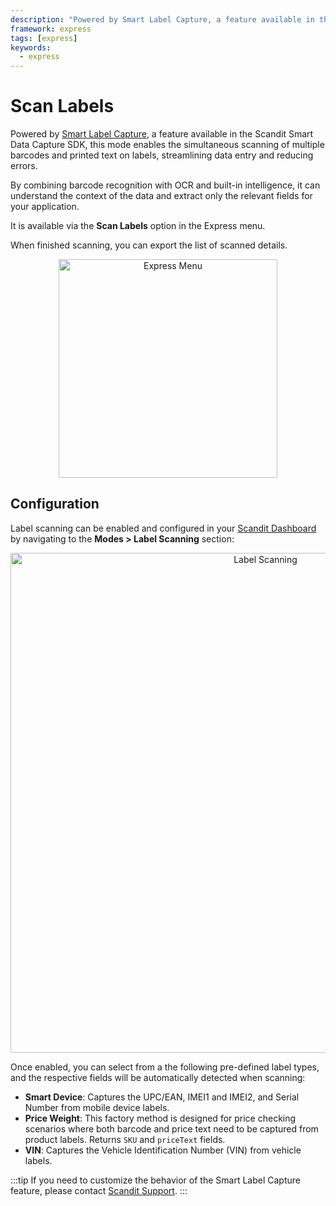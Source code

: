 ```yaml
---
description: "Powered by Smart Label Capture, a feature available in the Scandit Smart Data Capture SDK, this mode enables the simultaneous scanning of multiple barcodes and printed text on labels, streamlining data entry and reducing errors."
framework: express
tags: [express]
keywords:
  - express
---
```


# Scan Labels

Powered by [Smart Label Capture](/sdks/android/label-capture/intro/), a feature available in the Scandit Smart Data Capture SDK, this mode enables the simultaneous scanning of multiple barcodes and printed text on labels, streamlining data entry and reducing errors.

By combining barcode recognition with OCR and built-in intelligence, it can understand the context of the data and extract only the relevant fields for your application.

It is available via the **Scan Labels** option in the Express menu.

When finished scanning, you can export the list of scanned details.

<p align="center">
  <img src="/img/express/express_menu.png" alt="Express Menu" width="350px" />
</p>

## Configuration

Label scanning can be enabled and configured in your [Scandit Dashboard](https://ssl.scandit.com/dashboard/) by navigating to the **Modes > Label Scanning** section:

<p align="center">
  <img src="/img/express/label-scanning.png" alt="Label Scanning" width="800px" />
</p>

Once enabled, you can select from a the following pre-defined label types, and the respective fields will be automatically detected when scanning:

* **Smart Device**: Captures the UPC/EAN, IMEI1 and IMEI2, and Serial Number from mobile device labels.
* **Price Weight**: This factory method is designed for price checking scenarios where both barcode and price text need to be captured from product labels. Returns `SKU` and `priceText` fields.
* **VIN**: Captures the Vehicle Identification Number (VIN) from vehicle labels.

:::tip
If you need to customize the behavior of the Smart Label Capture feature, please contact [Scandit Support](mailto:support@scandit.com).
:::